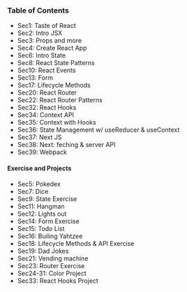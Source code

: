 ### Table of Contents

- Sec1: Taste of React
- Sec2: Intro JSX
- Sec3: Props and more
- Sec4: Create React App
- Sec6: Intro State
- Sec8: React State Patterns
- Sec10: React Events
- Sec13: Form
- Sec17: Lifecycle Methods
- Sec20: React Router
- Sec22: React Router Patterns
- Sec32: React Hooks
- Sec34: Context API
- Sec35: Context with Hooks
- Sec36: State Management w/ useReducer & useContext
- Sec37: Next JS
- Sec38: Next: feching & server API
- Sec39: Webpack

#### Exercise and Projects

- Sec5: Pokedex
- Sec7: Dice
- Sec9: State Exercise
- Sec11: Hangman
- Sec12: Lights out
- Sec14: Form Exercise
- Sec15: Todo List
- Sec16: Builing Yahtzee
- Sec18: Lifecycle Methods & API Exercise
- Sec19: Dad Jokes
- Sec21: Vending machine
- Sec23: Router Exercise
- Sec24-31: Color Project
- Sec33: React Hooks Project
